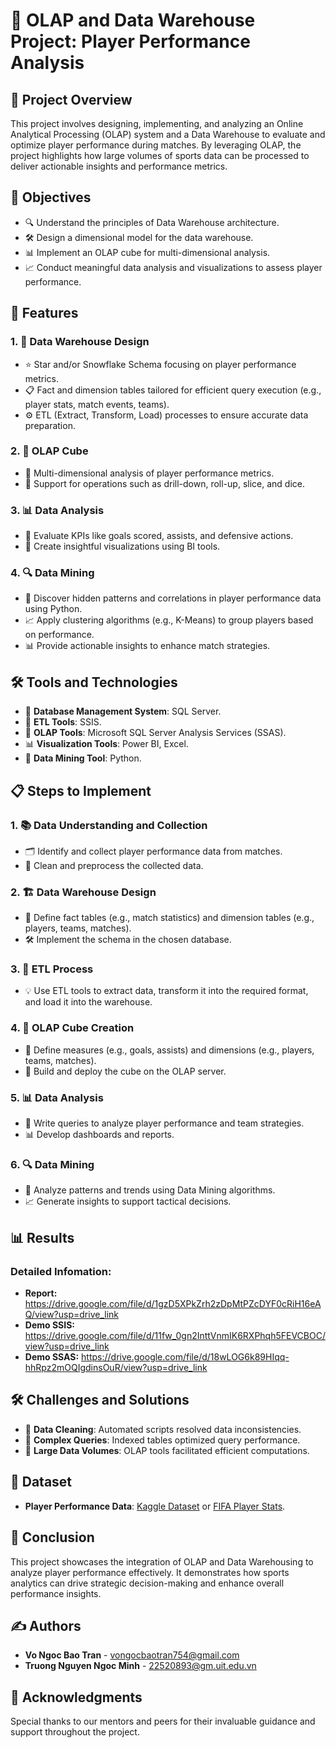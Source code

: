 # 🌟 OLAP and Data Warehouse Project: Player Performance Analysis

## 📝 Project Overview
This project involves designing, implementing, and analyzing an Online Analytical Processing (OLAP) system and a Data Warehouse to evaluate and optimize player performance during matches. By leveraging OLAP, the project highlights how large volumes of sports data can be processed to deliver actionable insights and performance metrics.

## 🎯 Objectives
- 🔍 Understand the principles of Data Warehouse architecture.
- 🛠️ Design a dimensional model for the data warehouse.
- 📊 Implement an OLAP cube for multi-dimensional analysis.
- 📈 Conduct meaningful data analysis and visualizations to assess player performance.

## 🔧 Features

### 1. 📁 **Data Warehouse Design**
- ⭐ Star and/or Snowflake Schema focusing on player performance metrics.
- 📋 Fact and dimension tables tailored for efficient query execution (e.g., player stats, match events, teams).
- ⚙️ ETL (Extract, Transform, Load) processes to ensure accurate data preparation.

### 2. 📐 **OLAP Cube**
- 🧮 Multi-dimensional analysis of player performance metrics.
- 🎯 Support for operations such as drill-down, roll-up, slice, and dice.

### 3. 📊 **Data Analysis**
- 🧐 Evaluate KPIs like goals scored, assists, and defensive actions.
- 🌟 Create insightful visualizations using BI tools.

### 4. 🔍 **Data Mining**
- 🧠 Discover hidden patterns and correlations in player performance data using Python.
- 📈 Apply clustering algorithms (e.g., K-Means) to group players based on performance.
- 📊 Provide actionable insights to enhance match strategies.

## 🛠 Tools and Technologies
- 💾 **Database Management System**: SQL Server.
- 🔄 **ETL Tools**: SSIS.
- 🧩 **OLAP Tools**: Microsoft SQL Server Analysis Services (SSAS).
- 📊 **Visualization Tools**: Power BI, Excel.
- 🧮 **Data Mining Tool**: Python.

## 📋 Steps to Implement

### 1. 📚 **Data Understanding and Collection**
- 🗂️ Identify and collect player performance data from matches.
- 🧹 Clean and preprocess the collected data.

### 2. 🏗️ **Data Warehouse Design**
- 📂 Define fact tables (e.g., match statistics) and dimension tables (e.g., players, teams, matches).
- 🛠️ Implement the schema in the chosen database.

### 3. 🔄 **ETL Process**
- 💡 Use ETL tools to extract data, transform it into the required format, and load it into the warehouse.

### 4. 📐 **OLAP Cube Creation**
- 📏 Define measures (e.g., goals, assists) and dimensions (e.g., players, teams, matches).
- 🚀 Build and deploy the cube on the OLAP server.

### 5. 📊 **Data Analysis**
- 🧐 Write queries to analyze player performance and team strategies.
- 📊 Develop dashboards and reports.

### 6. 🔍 **Data Mining**
- 🧠 Analyze patterns and trends using Data Mining algorithms.
- 📈 Generate insights to support tactical decisions.

## 📊 Results

### Detailed Infomation:
- **Report:** https://drive.google.com/file/d/1gzD5XPkZrh2zDpMtPZcDYF0cRiH16eAQ/view?usp=drive_link 
- **Demo SSIS:** https://drive.google.com/file/d/11fw_0gn2InttVnmIK6RXPhqh5FEVCBOC/view?usp=drive_link
- **Demo SSAS:** https://drive.google.com/file/d/18wLOG6k89HIqq-hhRpz2mOQIgdinsOuR/view?usp=drive_link

## 🛠️ Challenges and Solutions
- 🧹 **Data Cleaning**: Automated scripts resolved data inconsistencies.
- 🧮 **Complex Queries**: Indexed tables optimized query performance.
- 💾 **Large Data Volumes**: OLAP tools facilitated efficient computations.

## 📑 Dataset
- **Player Performance Data**: [Kaggle Dataset](https://www.kaggle.com/) or [FIFA Player Stats](https://www.kaggle.com/datasets/davidcariboo/player-scores/data).

## 🏁 Conclusion
This project showcases the integration of OLAP and Data Warehousing to analyze player performance effectively. It demonstrates how sports analytics can drive strategic decision-making and enhance overall performance insights.

## ✍️ Authors
- **Vo Ngoc Bao Tran** - [vongocbaotran754@gmail.com](mailto:vongocbaotran754@gmail.com)
- **Truong Nguyen Ngoc Minh** - [22520893@gm.uit.edu.vn](mailto:22520893@gm.uit.edu.vn)

## 🙏 Acknowledgments
Special thanks to our mentors and peers for their invaluable guidance and support throughout the project.

